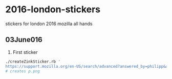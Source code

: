 # 2016-london-stickers
stickers for london 2016 mozilla all hands

## 03June016 

1. First sticker

```sh
./createZinkSticker.rb '
https://support.mozilla.org/en-US/search/advanced?answered_by=philipp&a=1&sortby=1&w=2'
# creates p.png
```